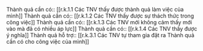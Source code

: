 Thành quả cần có:: [[r.k.1.1 Các TNV thấy được thành quả làm việc của mình]]
Thành quả cần có:: [[r.k.1.2 Các TNV thấy được sự thách thức trong công việc]]
Thành quả cần có:: [[r.k.1.3 Các TNV mới không cảm thấy mới vào mà đã có nhiều áp lực]]
Thành quả cần có:: [[r.k.1.4 Các TNV thấy được ý nghĩa]]
Thành quả hỗ trợ:: [[r.k.3.1 Các TNV tự tham gia đặt ra Thành quả cần có cho công việc của mình]]
